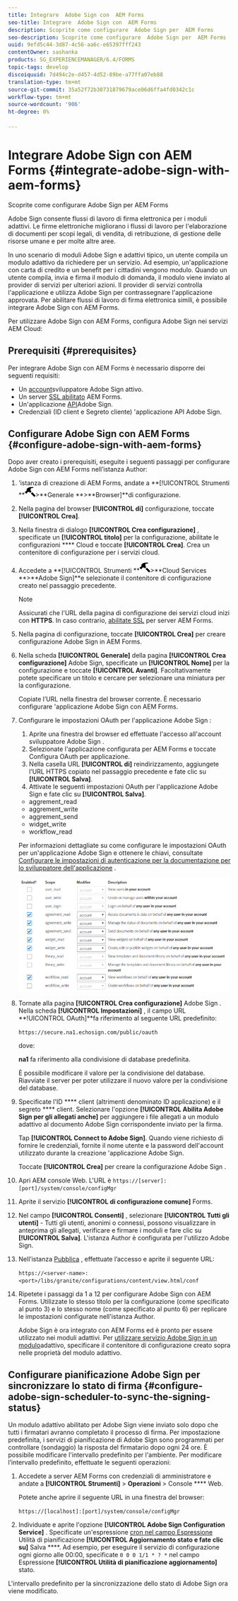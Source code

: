 ```yaml
---
title: Integrare  Adobe Sign con  AEM Forms
seo-title: Integrare  Adobe Sign con  AEM Forms
description: Scoprite come configurare  Adobe Sign per  AEM Forms
seo-description: Scoprite come configurare  Adobe Sign per  AEM Forms
uuid: 9efd5c44-3d87-4c56-aa6c-e65397fff243
contentOwner: sashanka
products: SG_EXPERIENCEMANAGER/6.4/FORMS
topic-tags: develop
discoiquuid: 7d494c2e-d457-4d52-89be-a77ffa07eb88
translation-type: tm+mt
source-git-commit: 35a52f72b30731879679ace06d6ffa4fd0342c1c
workflow-type: tm+mt
source-wordcount: '906'
ht-degree: 0%

---
```



# Integrare  Adobe Sign con  AEM Forms {#integrate-adobe-sign-with-aem-forms}

Scoprite come configurare  Adobe Sign per  AEM Forms

 Adobe Sign consente flussi di lavoro di firma elettronica per i moduli adattivi. Le firme elettroniche migliorano i flussi di lavoro per l&#39;elaborazione di documenti per scopi legali, di vendita, di retribuzione, di gestione delle risorse umane e per molte altre aree.

In uno scenario di moduli  Adobe Sign e adattivi tipico, un utente compila un modulo adattivo da richiedere per un servizio. Ad esempio, un&#39;applicazione con carta di credito e un benefit per i cittadini vengono modulo. Quando un utente compila, invia e firma il modulo di domanda, il modulo viene inviato al provider di servizi per ulteriori azioni. Il provider di servizi controlla l&#39;applicazione e utilizza  Adobe Sign per contrassegnare l&#39;applicazione approvata. Per abilitare flussi di lavoro di firma elettronica simili, è possibile integrare  Adobe Sign con  AEM Forms.

Per utilizzare  Adobe Sign con  AEM Forms, configura  Adobe Sign nei servizi AEM Cloud:

## Prerequisiti {#prerequisites}

Per integrare  Adobe Sign con  AEM Forms è necessario disporre dei seguenti requisiti:

* Un [account](https://acrobat.adobe.com/us/en/why-adobe/developer-form.html)sviluppatore Adobe Sign attivo.
* Un server [SSL abilitato](/help/sites-administering/ssl-by-default.md)  AEM Forms.
* Un&#39;applicazione [API](https://www.adobe.io/apis/documentcloud/sign/docs.html#!adobedocs/adobe-sign/master/gstarted/create_app.md)Adobe Sign.
* Credenziali (ID client e Segreto cliente) &#39;applicazione API Adobe Sign.

## Configurare  Adobe Sign con  AEM Forms {#configure-adobe-sign-with-aem-forms}

Dopo aver creato i prerequisiti, eseguite i seguenti passaggi per configurare  Adobe Sign con  AEM Forms nell’istanza Author:

1. ’istanza di creazione di AEM Forms, andate a **[!UICONTROL Strumenti **![a martello](assets/hammer.png)>**Generale **>**Browser]**di configurazione.
1. Nella pagina del browser **[!UICONTROL di]** configurazione, toccate **[!UICONTROL Crea]**.
1. Nella finestra di dialogo **[!UICONTROL Crea configurazione]** , specificate un **[!UICONTROL titolo]** per la configurazione, abilitate le configurazioni **** Cloud e toccate **[!UICONTROL Crea]**. Crea un contenitore di configurazione per i servizi cloud.
1. Accedete a **[!UICONTROL Strumenti **![martello](assets/hammer.png)>**Cloud Services **>**Adobe Sign]**e selezionate il contenitore di configurazione creato nel passaggio precedente.

   >[!NOTE]
   >
   >Assicurati che l&#39;URL della pagina di configurazione dei servizi cloud inizi con **HTTPS**. In caso contrario, [abilitate SSL](/help/sites-administering/ssl-by-default.md) per  server AEM Forms.

1. Nella pagina di configurazione, toccate **[!UICONTROL Crea]** per creare  configurazione Adobe Sign in  AEM Forms.
1. Nella scheda **[!UICONTROL Generale]** della pagina **[!UICONTROL Crea configurazione]** Adobe Sign, specificate un **[!UICONTROL Nome]** per la configurazione e toccate **[!UICONTROL Avanti]**. Facoltativamente potete specificare un titolo e cercare per selezionare una miniatura per la configurazione.

   Copiate l’URL nella finestra del browser corrente. È necessario configurare &#39;applicazione Adobe Sign con  AEM Forms.

1. Configurare le impostazioni OAuth per l&#39;applicazione Adobe Sign :

   1. Aprite una finestra del browser ed effettuate l&#39;accesso all&#39;account sviluppatore Adobe Sign .
   1. Selezionate l&#39;applicazione configurata per  AEM Forms e toccate Configura OAuth per applicazione.
   1. Nella casella URL **[!UICONTROL di]** reindirizzamento, aggiungete l’URL HTTPS copiato nel passaggio precedente e fate clic su **[!UICONTROL Salva]**.
   1. Attivate le seguenti impostazioni OAuth per l&#39;applicazione Adobe Sign  e fate clic su **[!UICONTROL Salva]**.
   * aggrement_read
   * aggrement_write
   * aggrement_send
   * widget_write
   * workflow_read

   Per informazioni dettagliate su come configurare le impostazioni OAuth per un&#39;applicazione Adobe Sign  e ottenere le chiavi, consultate [Configurare le impostazioni di autenticazione per la documentazione per lo sviluppatore dell&#39;applicazione](https://www.adobe.io/apis/documentcloud/sign/docs.html#!adobedocs/adobe-sign/master/gstarted/configure_oauth.md) .

   ![Configurazione OAuth](assets/oauth_config.png)

1. Tornate alla pagina **[!UICONTROL Crea configurazione]** Adobe Sign . Nella scheda **[!UICONTROL Impostazioni]** , il campo URL **!UICONTROL OAuth]**fa riferimento al seguente URL predefinito:

   `https://secure.na1.echosign.com/public/oauth`

   dove:

   **na1** fa riferimento alla condivisione di database predefinita.

   È possibile modificare il valore per la condivisione del database. Riavviate il server per poter utilizzare il nuovo valore per la condivisione del database.

1. Specificate l&#39;ID **** client (altrimenti denominato ID applicazione) e il segreto **** client. Selezionare l&#39;opzione **[!UICONTROL Abilita  Adobe Sign per gli allegati anche]** per aggiungere i file allegati a un modulo adattivo al documento Adobe Sign  corrispondente inviato per la firma.

   Tap **[!UICONTROL Connect to Adobe Sign]**. Quando viene richiesto di fornire le credenziali, fornite il nome utente e la password dell&#39;account utilizzato durante la creazione &#39;applicazione Adobe Sign.

   Toccate **[!UICONTROL Crea]** per creare la configurazione Adobe Sign .

1. Apri AEM console Web. L&#39;URL è `https://[server]:[port]/system/console/configMgr`
1. Aprite il servizio **[!UICONTROL di configurazione comune]** Forms.
1. Nel campo **[!UICONTROL Consenti]** , selezionare **[!UICONTROL Tutti gli utenti]** - Tutti gli utenti, anonimi o connessi, possono visualizzare in anteprima gli allegati, verificare e firmare i moduli e fare clic su **[!UICONTROL Salva]**. L&#39;istanza Author è configurata per l&#39;utilizzo  Adobe Sign.
1. Nell’istanza [Pubblica](/help/sites-deploying/deploy.md) , effettuate l’accesso e aprite il seguente URL:

   `https://<server-name>:<port>/libs/granite/configurations/content/view.html/conf`

1. Ripetete i passaggi da 1 a 12 per configurare  Adobe Sign con  AEM Forms. Utilizzate lo stesso titolo per la configurazione (come specificato al punto 3) e lo stesso nome (come specificato al punto 6) per replicare le impostazioni configurate nell&#39;istanza Author.

    Adobe Sign è ora integrato con  AEM Forms ed è pronto per essere utilizzato nei moduli adattivi. Per [utilizzare  servizio Adobe Sign in un modulo](/help/forms/using/working-with-adobe-sign.md#configure-adobe-sign-for-an-adaptive-form)adattivo, specificare il contenitore di configurazione creato sopra nelle proprietà del modulo adattivo.

## Configurare  pianificazione Adobe Sign per sincronizzare lo stato di firma {#configure-adobe-sign-scheduler-to-sync-the-signing-status}

Un  modulo adattivo abilitato per Adobe Sign viene inviato solo dopo che tutti i firmatari avranno completato il processo di firma. Per impostazione predefinita, i servizi di pianificazione di Adobe Sign  sono programmati per controllare (sondaggio) la risposta del firmatario dopo ogni 24 ore. È possibile modificare l&#39;intervallo predefinito per l&#39;ambiente. Per modificare l’intervallo predefinito, effettuate le seguenti operazioni:

1. Accedete a  server AEM Forms con credenziali di amministratore e andate a **[!UICONTROL Strumenti]** > **Operazioni** > Console **** Web.

   Potete anche aprire il seguente URL in una finestra del browser:

   `https://[localhost]:[port]/system/console/configMgr`

1. Individuate e aprite l&#39;opzione **[!UICONTROL Adobe Sign Configuration Service]** . Specificate un&#39;espressione [cron nel campo Espressione](https://en.wikipedia.org/wiki/Cron#CRON_expression) Utilità di pianificazione **[!UICONTROL Aggiornamento stato e fate clic su]** Salva ****. Ad esempio, per eseguire il servizio di configurazione ogni giorno alle 00:00, specificate `0 0 0 1/1 * ? *` nel campo Espressione **[!UICONTROL Utilità di pianificazione aggiornamento]** stato.

L&#39;intervallo predefinito per la sincronizzazione dello stato di  Adobe Sign ora viene modificato.
